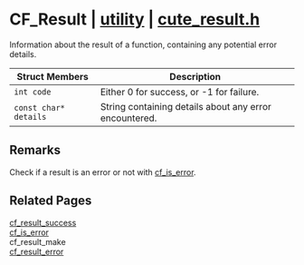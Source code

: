 # CF_Result | [utility](https://github.com/RandyGaul/cute_framework/blob/master/docs/utility_readme.md) | [cute_result.h](https://github.com/RandyGaul/cute_framework/blob/master/include/cute_result.h)

Information about the result of a function, containing any potential error details.

Struct Members | Description
--- | ---
`int code` | Either 0 for success, or -1 for failure.
`const char* details` | String containing details about any error encountered.

## Remarks

Check if a result is an error or not with [cf_is_error](https://github.com/RandyGaul/cute_framework/blob/master/docs/utility/cf_is_error.md).

## Related Pages

[cf_result_success](https://github.com/RandyGaul/cute_framework/blob/master/docs/utility/cf_result_success.md)  
[cf_is_error](https://github.com/RandyGaul/cute_framework/blob/master/docs/utility/cf_is_error.md)  
cf_result_make  
[cf_result_error](https://github.com/RandyGaul/cute_framework/blob/master/docs/utility/cf_result_error.md)  
